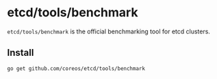# etcd/tools/benchmark

`etcd/tools/benchmark` is the official benchmarking tool for etcd clusters.

## Install

```bash
go get github.com/coreos/etcd/tools/benchmark
```
